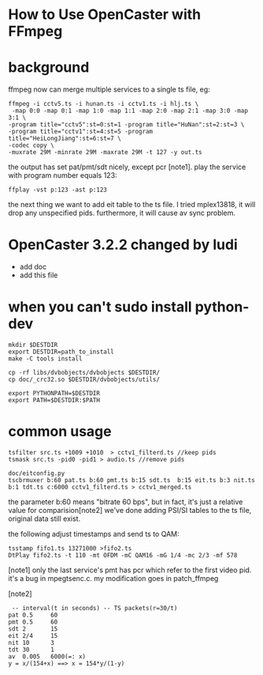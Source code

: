 How to Use OpenCaster with FFmpeg
====

# background
ffmpeg now can merge multiple services to a single ts file, eg:

```{r, engine='bash', count_lines}
ffmpeg -i cctv5.ts -i hunan.ts -i cctv1.ts -i hlj.ts \
 -map 0:0 -map 0:1 -map 1:0 -map 1:1 -map 2:0 -map 2:1 -map 3:0 -map 3:1 \
-program title="cctv5":st=0:st=1 -program title="HuNan":st=2:st=3 \
-program title="cctv1":st=4:st=5 -program title="HeiLongJiang":st=6:st=7 \
-codec copy \
-muxrate 29M -minrate 29M -maxrate 29M -t 127 -y out.ts
```

the output has set pat/pmt/sdt nicely, except pcr [note1].
  play the service with program number equals 123:

    ffplay -vst p:123 -ast p:123 

   the next thing we want to add eit table to the ts file.
I tried mplex13818, it will drop any unspecified pids. furthermore, it will cause av sync problem.
 

# OpenCaster 3.2.2 changed by ludi
 * add doc
 * add this file

# when you can't sudo install python-dev

    mkdir $DESTDIR
    export DESTDIR=path_to_install
    make -C tools install

    cp -rf libs/dvbobjects/dvbobjects $DESTDIR/
    cp doc/_crc32.so $DESTDIR/dvbobjects/utils/

    export PYTHONPATH=$DESTDIR
    export PATH=$DESTDIR:$PATH

# common usage
    tsfilter src.ts +1009 +1010  > cctv1_filterd.ts //keep pids
    tsmask src.ts -pid0 -pid1 > audio.ts //remove pids

    doc/eitconfig.py 
    tscbrmuxer b:60 pat.ts b:60 pmt.ts b:15 sdt.ts  b:15 eit.ts b:3 nit.ts b:1 tdt.ts c:6000 cctv1_filterd.ts > cctv1_merged.ts

the parameter b:60 means "bitrate 60 bps", but in fact, it's just a relative value for comparision[note2]
we've done adding PSI/SI tables to the ts file, original data still exist.

the following adjust timestamps and send ts to QAM:

    tsstamp fifo1.ts 13271000 >fifo2.ts
    DtPlay fifo2.ts -t 110 -mt OFDM -mC QAM16 -mG 1/4 -mc 2/3 -mf 578

[note1]
only the last service's pmt has pcr which refer to the first video pid. it's a bug in mpegtsenc.c.
my modification goes in patch_ffmpeg

[note2]

```{r, engine='bash'}
 -- interval(t in seconds) -- TS packets(r=30/t)
pat 0.5		60
pmt 0.5		60
sdt 2		15
eit 2/4		15
nit 10		3
tdt 30		1
av  0.005	6000(=: x)
y = x/(154+x) ==> x = 154*y/(1-y)
```


